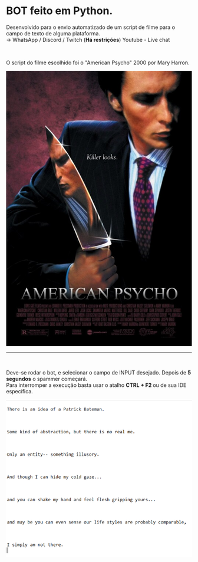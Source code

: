 <h1>BOT feito em Python. </h1>
<p>Desenvolvido para o envio automatizado de um script de filme para o campo de texto de alguma plataforma. <br> 
-> WhatsApp / Discord / Twitch (<b>Há restrições</b>) Youtube - Live chat</p>
<br>
<p>O script do filme escolhido foi o "American Psycho" 2000 por Mary Harron.</p>

<img src=https://github.com/Arthurzra/Repos.-Imagens/blob/e0a4fb5b44f1ad37a80d5e651ef74d12ed353b72/american.jpg></img>
<hr>

<br>
<p>Deve-se rodar o bot, e selecionar o campo de INPUT desejado. Depois de <b>5 segundos</b> o spammer começará. <br> Para interromper a execução basta usar o atalho <b>CTRL + F2
</b> ou de sua IDE específica.</p>

<img src=https://github.com/Arthurzra/Repos.-Imagens/blob/906d9bc6e010b0696a64c059d7c9a6ff2342f0cb/spam.png></img>
